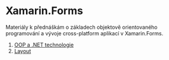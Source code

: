 # Xamarin.Forms

Materiály k přednáškám  o základech objektově orientovaného programování a vývoje cross-platform aplikací v Xamarin.Forms.

1. [OOP a .NET technologie](https://github.com/PetrVobornik/prednasky/tree/master/Xamarin.Forms/01-OOP-a-NET)
1. [Layout](https://github.com/PetrVobornik/prednasky/tree/master/Xamarin.Forms/02-Layout)
